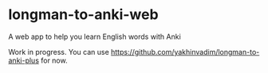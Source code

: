 # longman-to-anki-web
A web app to help you learn English words with Anki

Work in progress. You can use https://github.com/yakhinvadim/longman-to-anki-plus for now.
